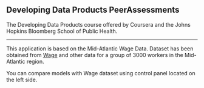 ## Developing Data Products PeerAssessments

The Developing Data Products course offered by Coursera and the Johns Hopkins Bloomberg School of Public Health.

---

This application is based on the Mid-Atlantic Wage Data.
Dataset has been obtained from [Wage](http://finzi.psych.upenn.edu/library/ISLR/html/Wage.html) and other data for a group of 3000 workers in the Mid-Atlantic region.

You can compare models with Wage dataset using control panel located on the left side.
